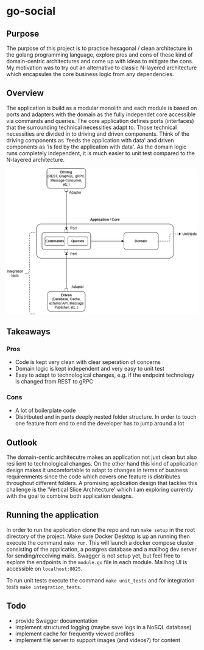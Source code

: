 # go-social
## Purpose
The purpose of this project is to practice hexagonal / clean architecture in the golang programming language, explore pros and cons of these kind of domain-centric architectures and come up with ideas to mitigate the cons.
My motivation was to try out an alternative to classic N-layered architecture which encapsules the core business logic from any dependencies.

## Overview
The application is build as a modular monolith and each module is based on ports and adapters with the domain as the fully independet core accessible via commands and queries. The core application defines ports (interfaces) that the surrounding technical necessities adapt to. Those technical necessities are divided in to driving and driven components. Think of the driving components as 'feeds the application with data' and driven components as 'is fed by the application with data'.
As the domain logic runs completely independent, it is much easier to unit test compared to the N-layered architecture.

![Diagram of ports and adapter architecture](/diagram.png)

## Takeaways
### Pros
- Code is kept very clean with clear seperation of concerns
- Domain logic is kept independent and very easy to unit test
- Easy to adapt to technological changes, e.g. if the endpoint technology is changed from REST to gRPC

### Cons
- A lot of boilerplate code
- Distributed and in parts deeply nested folder structure. In order to touch one feature from end to end the developer has to jump around a lot

## Outlook
The domain-centic architecutre makes an application not just clean but also resilient to technological changes. On the other hand this kind of application design makes it uncomfortable to adapt to changes in terms of business requirenments since the code which covers one feature is distributes throughout different folders.
A promising application design that tackles this challenge is the 'Vertical Slice Architecture' which I am exploring currently with the goal to combine both application designs.

## Running the application
In order to run the application clone the repo and run `make setup` in the root directory of the project. Make sure Docker Desktop is up an running then execute the command `make run`. This will launch a docker compose cluster consisting of the application, a postgres database and a mailhog dev server for sending/receiving mails.
Swagger is not setup yet, but feel free to explore the endpoints in the `module.go` file in each module.
Mailhog UI is accessible on `localhost:8025`.

To run unit tests execute the command `make unit_tests` and for integration tests `make integration_tests`.

## Todo
- provide Swagger documentation
- implement structured logging (maybe save logs in a NoSQL database)
- implement cache for frequently viewed profiles
- implement file server to support images (and videos?) for content